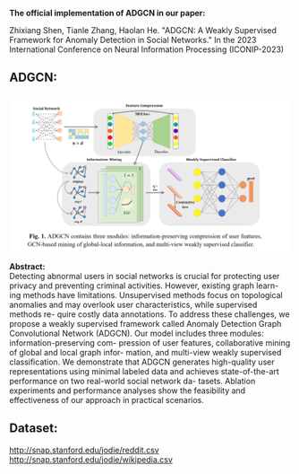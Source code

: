 **The official implementation of ADGCN in our paper:**   

Zhixiang Shen, Tianle Zhang, Haolan He. "ADGCN: A Weakly Supervised Framework for Anomaly Detection in Social Networks." In the 2023 International Conference on Neural Information Processing (ICONIP-2023)

  **ADGCN:**  
---
![ADGCN Fig](https://github.com/zxlearningdeep/ADGCN-project/blob/main/fig/ADGCN.png)

**Abstract:**  
Detecting abnormal users in social networks is crucial for protecting
user privacy and preventing criminal activities. However, existing graph learn-
ing methods have limitations. Unsupervised methods focus on topological
anomalies and may overlook user characteristics, while supervised methods re-
quire costly data annotations. To address these challenges, we propose a weakly
supervised framework called Anomaly Detection Graph Convolutional Network
(ADGCN). Our model includes three modules: information-preserving com-
pression of user features, collaborative mining of global and local graph infor-
mation, and multi-view weakly supervised classification. We demonstrate that
ADGCN generates high-quality user representations using minimal labeled data
and achieves state-of-the-art performance on two real-world social network da-
tasets. Ablation experiments and performance analyses show the feasibility and
effectiveness of our approach in practical scenarios.  


**Dataset:**  
---
http://snap.stanford.edu/jodie/reddit.csv  
http://snap.stanford.edu/jodie/wikipedia.csv
